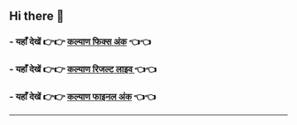 ## Hi there 👋

###  - यहाँ देखें 👉👉 [कल्याण फिक्स अंक](https://kalyan-chart-fix.hindipanti.in/dpboss-satta-matka-result-1/) 👈👈

### - यहाँ देखें 👉👉 [कल्याण रिजल्ट लाइव ](https://www.google.com/search?q=hindipanti+in+kalyan+fix) 👈👈

### - यहाँ देखें 👉👉 [कल्याण फाइनल अंक](https://kalyan-chart-fix.hindipanti.in/dpboss-satta-matka-result-1/) 👈👈

---
